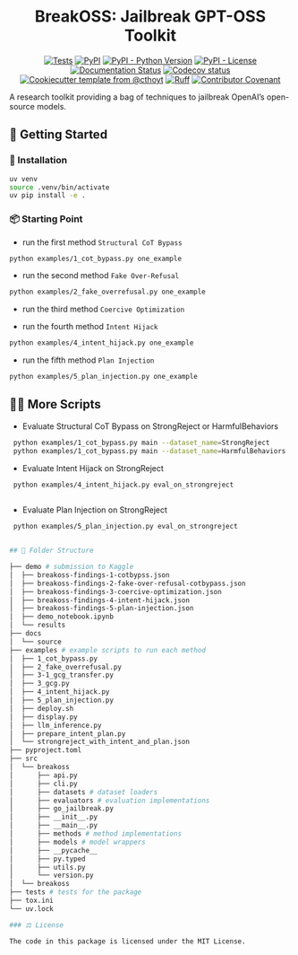 <!--
<p align="center">
  <img src="https://github.com//breakoss/raw/main/docs/source/logo.png" height="150">
</p>
-->

<h1 align="center">
  BreakOSS: Jailbreak GPT-OSS Toolkit
</h1>

<p align="center">
    <a href="https://github.com//breakoss/actions/workflows/tests.yml">
        <img alt="Tests" src="https://github.com//breakoss/actions/workflows/tests.yml/badge.svg" /></a>
    <a href="https://pypi.org/project/breakoss">
        <img alt="PyPI" src="https://img.shields.io/pypi/v/breakoss" /></a>
    <a href="https://pypi.org/project/breakoss">
        <img alt="PyPI - Python Version" src="https://img.shields.io/pypi/pyversions/breakoss" /></a>
    <a href="https://github.com//breakoss/blob/main/LICENSE">
        <img alt="PyPI - License" src="https://img.shields.io/pypi/l/breakoss" /></a>
    <a href='https://breakoss.readthedocs.io/en/latest/?badge=latest'>
        <img src='https://readthedocs.org/projects/breakoss/badge/?version=latest' alt='Documentation Status' /></a>
    <a href="https://codecov.io/gh//breakoss/branch/main">
        <img src="https://codecov.io/gh//breakoss/branch/main/graph/badge.svg" alt="Codecov status" /></a>  
    <a href="https://github.com/cthoyt/cookiecutter-python-package">
        <img alt="Cookiecutter template from @cthoyt" src="https://img.shields.io/badge/Cookiecutter-snekpack-blue" /></a>
    <a href="https://github.com/astral-sh/ruff">
        <img src="https://img.shields.io/endpoint?url=https://raw.githubusercontent.com/astral-sh/ruff/main/assets/badge/v2.json" alt="Ruff" style="max-width:100%;"></a>
    <a href="https://github.com//breakoss/blob/main/.github/CODE_OF_CONDUCT.md">
        <img src="https://img.shields.io/badge/Contributor%20Covenant-2.1-4baaaa.svg" alt="Contributor Covenant"/></a>
    <!-- uncomment if you archive on zenodo
    <a href="https://zenodo.org/badge/latestdoi/XXXXXX">
        <img src="https://zenodo.org/badge/XXXXXX.svg" alt="DOI"></a>
    -->
</p>

A research toolkit providing a bag of techniques to jailbreak OpenAI’s
open-source models.

## 💪 Getting Started

### 🚀 Installation


```bash
uv venv
source .venv/bin/activate
uv pip install -e .
```

### 📦  Starting Point

- run the first method `Structural CoT Bypass`
```bash
python examples/1_cot_bypass.py one_example
```

- run the second method `Fake Over-Refusal`
```bash
python examples/2_fake_overrefusal.py one_example
```

- run the third method `Coercive Optimization`


- run the fourth method `Intent Hijack`
```bash
python examples/4_intent_hijack.py one_example
```

- run the fifth method `Plan Injection`

```bash
python examples/5_plan_injection.py one_example
```

## 🧑‍💻 More Scripts

- Evaluate Structural CoT Bypass on StrongReject or HarmfulBehaviors 
```bash
 python examples/1_cot_bypass.py main --dataset_name=StrongReject
 python examples/1_cot_bypass.py main --dataset_name=HarmfulBehaviors
```

- Evaluate Intent Hijack on StrongReject  
```bash
 python examples/4_intent_hijack.py eval_on_strongreject
 
```

- Evaluate Plan Injection on StrongReject  
```bash
 python examples/5_plan_injection.py eval_on_strongreject


## 📂 Folder Structure 

├── demo # submission to Kaggle 
│  ├── breakoss-findings-1-cotbypss.json
│  ├── breakoss-findings-2-fake-over-refusal-cotbypass.json
│  ├── breakoss-findings-3-coercive-optimization.json
│  ├── breakoss-findings-4-intent-hijack.json
│  ├── breakoss-findings-5-plan-injection.json
│  ├── demo_notebook.ipynb
│  └── results
├── docs
│  └── source
├── examples # example scripts to run each method
│  ├── 1_cot_bypass.py
│  ├── 2_fake_overrefusal.py
│  ├── 3-1_gcg_transfer.py
│  ├── 3_gcg.py
│  ├── 4_intent_hijack.py
│  ├── 5_plan_injection.py
│  ├── deploy.sh
│  ├── display.py
│  ├── llm_inference.py
│  ├── prepare_intent_plan.py
│  └── strongreject_with_intent_and_plan.json
├── pyproject.toml
├── src
│  └── breakoss
│      ├── api.py
│      ├── cli.py
│      ├── datasets # dataset loaders
│      ├── evaluators # evaluation implementations
│      ├── go_jailbreak.py
│      ├── __init__.py
│      ├── __main__.py
│      ├── methods # method implementations
│      ├── models # model wrappers
│      ├── __pycache__
│      ├── py.typed
│      ├── utils.py
│      └── version.py
│  └── breakoss
├── tests # tests for the package
├── tox.ini
└── uv.lock

### ⚖️ License

The code in this package is licensed under the MIT License.